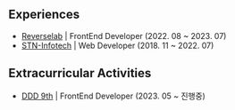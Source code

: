 ## Experiences
- [Reverselab](https://reverselab.co.kr/) | FrontEnd Developer (2022. 08 ~ 2023. 07)
- [STN-Infotech](http://lab.stninfotech.com/) | Web Developer (2018. 11 ~ 2022. 07)

## Extracurricular Activities
- [DDD 9th](https://github.com/DDD-Community) | FrontEnd Developer (2023. 05 ~ 진행중)
